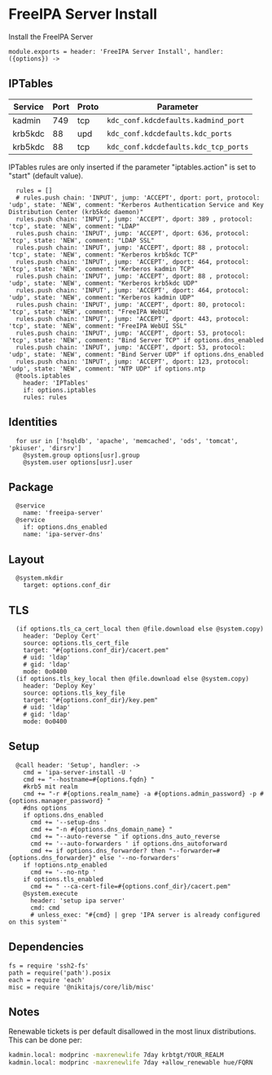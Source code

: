 
# FreeIPA Server Install

Install the FreeIPA Server

    module.exports = header: 'FreeIPA Server Install', handler: ({options}) ->

## IPTables

| Service    | Port | Proto | Parameter                            |
|------------|------|-------|--------------------------------------|
| kadmin     | 749  | tcp   | `kdc_conf.kdcdefaults.kadmind_port`  |
| krb5kdc    | 88   | upd   | `kdc_conf.kdcdefaults.kdc_ports`     |
| krb5kdc    | 88   | tcp   | `kdc_conf.kdcdefaults.kdc_tcp_ports` |

IPTables rules are only inserted if the parameter "iptables.action" is set to
"start" (default value).

      rules = []
      # rules.push chain: 'INPUT', jump: 'ACCEPT', dport: port, protocol: 'udp', state: 'NEW', comment: "Kerberos Authentication Service and Key Distribution Center (krb5kdc daemon)"
      rules.push chain: 'INPUT', jump: 'ACCEPT', dport: 389 , protocol: 'tcp', state: 'NEW', comment: "LDAP"
      rules.push chain: 'INPUT', jump: 'ACCEPT', dport: 636, protocol: 'tcp', state: 'NEW', comment: "LDAP SSL"
      rules.push chain: 'INPUT', jump: 'ACCEPT', dport: 88 , protocol: 'tcp', state: 'NEW', comment: "Kerberos krb5kdc TCP"
      rules.push chain: 'INPUT', jump: 'ACCEPT', dport: 464, protocol: 'tcp', state: 'NEW', comment: "Kerberos kadmin TCP"
      rules.push chain: 'INPUT', jump: 'ACCEPT', dport: 88 , protocol: 'udp', state: 'NEW', comment: "Kerberos krb5kdc UDP"
      rules.push chain: 'INPUT', jump: 'ACCEPT', dport: 464, protocol: 'udp', state: 'NEW', comment: "Kerberos kadmin UDP"
      rules.push chain: 'INPUT', jump: 'ACCEPT', dport: 80, protocol: 'tcp', state: 'NEW', comment: "FreeIPA WebUI"
      rules.push chain: 'INPUT', jump: 'ACCEPT', dport: 443, protocol: 'tcp', state: 'NEW', comment: "FreeIPA WebUI SSL"
      rules.push chain: 'INPUT', jump: 'ACCEPT', dport: 53, protocol: 'tcp', state: 'NEW', comment: "Bind Server TCP" if options.dns_enabled
      rules.push chain: 'INPUT', jump: 'ACCEPT', dport: 53, protocol: 'udp', state: 'NEW', comment: "Bind Server UDP" if options.dns_enabled
      rules.push chain: 'INPUT', jump: 'ACCEPT', dport: 123, protocol: 'udp', state: 'NEW', comment: "NTP UDP" if options.ntp
      @tools.iptables
        header: 'IPTables'
        if: options.iptables
        rules: rules

## Identities
      
      for usr in ['hsqldb', 'apache', 'memcached', 'ods', 'tomcat', 'pkiuser', 'dirsrv']
        @system.group options[usr].group
        @system.user options[usr].user

## Package

      @service
        name: 'freeipa-server'
      @service
        if: options.dns_enabled
        name: 'ipa-server-dns'

## Layout

      @system.mkdir
        target: options.conf_dir

## TLS

      (if options.tls_ca_cert_local then @file.download else @system.copy)
        header: 'Deploy Cert'
        source: options.tls_cert_file
        target: "#{options.conf_dir}/cacert.pem"
        # uid: 'ldap'
        # gid: 'ldap'
        mode: 0o0400
      (if options.tls_key_local then @file.download else @system.copy)
        header: 'Deploy Key'
        source: options.tls_key_file
        target: "#{options.conf_dir}/key.pem"
        # uid: 'ldap'
        # gid: 'ldap'
        mode: 0o0400


## Setup

      @call header: 'Setup', handler: ->
        cmd = 'ipa-server-install -U '
        cmd += "--hostname=#{options.fqdn} "
        #krb5 mit realm
        cmd += "-r #{options.realm_name} -a #{options.admin_password} -p #{options.manager_password} "
        #dns options
        if options.dns_enabled
          cmd += '--setup-dns '
          cmd += "-n #{options.dns_domain_name} "
          cmd += "--auto-reverse " if options.dns_auto_reverse
          cmd += '--auto-forwarders ' if options.dns_autoforward
          cmd += if options.dns_forwarder? then "--forwarder=#{options.dns_forwarder}" else '--no-forwarders'
        if !options.ntp_enabled
          cmd += '--no-ntp '
        if options.tls_enabled
          cmd += " --ca-cert-file=#{options.conf_dir}/cacert.pem"
        @system.execute
          header: 'setup ipa server'
          cmd: cmd
          # unless_exec: "#{cmd} | grep 'IPA server is already configured on this system'"
        
## Dependencies

    fs = require 'ssh2-fs'
    path = require('path').posix
    each = require 'each'
    misc = require '@nikitajs/core/lib/misc'

## Notes

Renewable tickets is per default disallowed in the most linux distributions. This can be done per:

```bash
kadmin.local: modprinc -maxrenewlife 7day krbtgt/YOUR_REALM
kadmin.local: modprinc -maxrenewlife 7day +allow_renewable hue/FQRN
```
